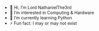 - 👋 Hi, I’m Lord NathanielThe3rd
- 👀 I’m interested in Computing & Hardware
- 🌱 I’m currently learning Python
- ⚡ Fun fact: I may or may not exist

<!---
NathanielThe3rd/NathanielThe3rd is a ✨ special ✨ repository because its `README.md` (this file) appears on your GitHub profile.
You can click the Preview link to take a look at your changes.
--->
